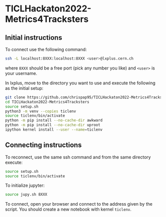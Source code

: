 # TICLHackaton2022-Metrics4Tracksters

## Initial instructions

To connect use the following command:
```bash
ssh -L localhost:8XXX:localhost:8XXX <user>@lxplus.cern.ch
```
where `8XXX` should be a free port (pick any number you like) and `<user>` is your username.

In lxplus, move to the directory you want to use and execute the following as the initial setup:
```bash
git clone https://github.com/chrispap95/TICLHackaton2022-Metrics4Tracksters.git
cd TICLHackaton2022-Metrics4Tracksters
source setup.sh
python3 -m venv --copies ticlenv
source ticlenv/bin/activate
python -m pip install --no-cache-dir awkward
python -m pip install --no-cache-dir uproot
ipython kernel install --user --name=ticlenv
```

## Connecting instructions
To reconnect, use the same ssh command and from the same directory execute:
```bash
source setup.sh
source ticlenv/bin/activate
```

To initialize jupyter:
```bash
source jupy.sh 8XXX
```
To connect, open your browser and connect to the address given by the script.
You should create a new notebook with kernel `ticlenv`.
